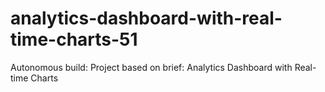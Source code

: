 # analytics-dashboard-with-real-time-charts-51
Autonomous build: Project based on brief: Analytics Dashboard with Real-time Charts
